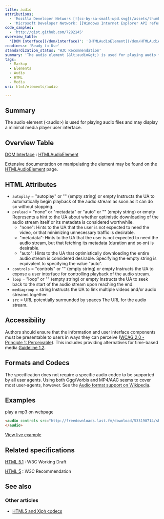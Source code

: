 ```yaml
---
title: audio
attributions:
  - 'Mozilla Developer Network [![cc-by-sa-small-wpd.svg](/assets/thumb/8/8c/cc-by-sa-small-wpd.svg/120px-cc-by-sa-small-wpd.svg.png)](http://creativecommons.org/licenses/by-sa/3.0/us/): [Article](https://developer.mozilla.org/en-US/docs/HTML/Element/audio)'
  - 'Microsoft Developer Network: [[Windows Internet Explorer API reference](http://msdn.microsoft.com/en-us/library/ie/hh828809%28v=vs.85%29.aspx) Article]'
code_samples:
  - 'http://gist.github.com/7282145'
overview_table:
  '[DOM Interface](/dom/interface)': '[HTMLAudioElement](/dom/HTMLAudioElement)'
readiness: 'Ready to Use'
standardization_status: 'W3C Recommendation'
summary: 'The audio element (&lt;audio&gt;) is used for playing audio files and may display a minimal media player user interface.'
tags:
  - Markup
  - Elements
  - Audio
  - HTML
  - Media
uri: html/elements/audio

---
```

## <span>Summary</span>

The audio element (&lt;audio&gt;) is used for playing audio files and may display a minimal media player user interface.

## <span>Overview Table</span>

[DOM Interface](/dom/interface)
:   [HTMLAudioElement](/dom/HTMLAudioElement)

Extensive documentation on manipulating the element may be found on the [HTMLAudioElement](/dom/HTMLAudioElement) page.

## <span>HTML Attributes</span>

-   `autoplay` = "autoplay" or "" (empty string) or empty
    Instructs the UA to automatically begin playback of the audio stream as soon as it can do so without stopping.
-   `preload` = "none" or "metadata" or "auto" or "" (empty string) or empty
    Represents a hint to the UA about whether optimistic downloading of the audio stream itself or its metadata is considered worthwhile.
    -   "none": Hints to the UA that the user is not expected to need the video, or that minimizing unnecessary traffic is desirable.
    -   "metadata": Hints to the UA that the user is not expected to need the audio stream, but that fetching its metadata (duration and so on) is desirable.
    -   "auto": Hints to the UA that optimistically downloading the entire audio stream is considered desirable.
        Specifying the empty string is equivalent to specifying the value "auto".
-   `controls` = "controls" or "" (empty string) or empty
    Instructs the UA to expose a user interface for controlling playback of the audio stream.
-   `loop` = "loop" or "" (empty string) or empty
    Instructs the UA to seek back to the start of the audio stream upon reaching the end.
-   `mediagroup` = string
    Instructs the UA to link multiple videos and/or audio streams together.
-   `src` = URL potentially surrounded by spaces
    The URL for the audio stream.

## <span>Accessibility</span>

Authors should ensure that the information and user interface components must be presentable to users in ways they can perceive ([WCAG 2.0 - Principle 1: Perceivable](http://www.w3.org/TR/WCAG20/#perceivable)). This includes providing alternatives for time-based media [Guideline 1.2](http://www.w3.org/TR/WCAG20/#media-equiv).

## <span>Formats and Codecs</span>

The specification does not require a specific audio codec to be supported by all user agents. Using both Ogg/Vorbis and MP4/AAC seems to cover most user-agents, however. See the [Audio format support on Wikipedia](http://en.wikipedia.org/wiki/Html5_audio#Audio_format_support).

## <span>Examples</span>

play a mp3 on webpage

``` html
<audio controls src="http://freedownloads.last.fm/download/533190714/she%2Bso%2Bfly.mp3" type="audio/mp3">
</audio>
```

[View live example](http://code.webplatform.org/gist/7282145)

## <span>Related specifications</span>

[HTML 5.1](http://www.w3.org/TR/html51/embedded-content.html#the-audio-element)
:   W3C Working Draft

[HTML 5](http://www.w3.org/TR/html5/embedded-content-0.html#the-audio-element)
:   W3C Recommendation

## <span>See also</span>

### <span>Other articles</span>

-   [HTML5 and Xiph codecs](http://wiki.xiph.org/Html5)
